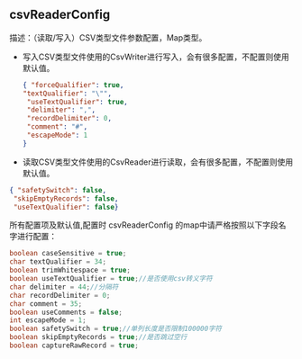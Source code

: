 ## csvReaderConfig

 描述：（读取/写入）CSV类型文件参数配置，Map类型。
 * 写入CSV类型文件使用的CsvWriter进行写入，会有很多配置，不配置则使用默认值。
      ```json
    { "forceQualifier": true,  
      "textQualifier": "\"",
       "useTextQualifier": true,
       "delimiter": ",",
       "recordDelimiter": 0,
       "comment": "#",
       "escapeMode": 1
      } 
      ```
 
 * 读取CSV类型文件使用的CsvReader进行读取，会有很多配置，不配置则使用默认值。
 
 ```json
{ "safetySwitch": false,  
  "skipEmptyRecords": false,       
  "useTextQualifier": false} 
 ```
 所有配置项及默认值,配置时 csvReaderConfig 的map中请严格按照以下字段名字进行配置：
 ```java
 boolean caseSensitive = true;
 char textQualifier = 34;
 boolean trimWhitespace = true;
 boolean useTextQualifier = true;//是否使用csv转义字符
 char delimiter = 44;//分隔符
 char recordDelimiter = 0;
 char comment = 35;
 boolean useComments = false;
 int escapeMode = 1;
 boolean safetySwitch = true;//单列长度是否限制100000字符
 boolean skipEmptyRecords = true;//是否跳过空行
 boolean captureRawRecord = true;
 ```
